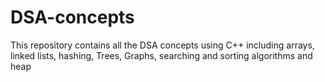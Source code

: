 # DSA-concepts
This repository contains all the DSA concepts using C++ including arrays, linked lists, hashing, Trees, Graphs, searching and sorting algorithms and heap 
